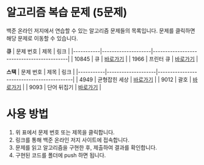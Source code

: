 # 알고리즘 복습 문제 (5문제)

백준 온라인 저지에서 연습할 수 있는 알고리즘 문제들의 목록입니다. 문제를 클릭하면 해당 문제로 이동할 수 있습니다.

**큐**
| 문제 번호 | 제목               | 링크                                       |
|-----------|--------------------|-------------------------------------------|
| 10845    | 큐              | [바로가기](https://www.acmicpc.net/problem/10845) |
| 1966      | 프린터 큐               | [바로가기](https://www.acmicpc.net/problem/1966) |


**스택**
| 문제 번호 | 제목               | 링크                                       |
|-----------|--------------------|-------------------------------------------|
| 4949    | 균형잡힌 세상              | [바로가기](https://www.acmicpc.net/problem/4949) |
| 9012     | 괄호               | [바로가기](https://www.acmicpc.net/problem/9012) |
| 9093     | 단어 뒤집기               | [바로가기](https://www.acmicpc.net/problem/9093) |


# 사용 방법

1. 위 표에서 문제 번호 또는 제목을 클릭합니다.
2. 링크를 통해 백준 온라인 저지 사이트에 접속합니다.
3. 문제를 읽고 알고리즘을 구현한 후, 제출하여 결과를 확인합니다.
4. 구현된 코드를 폴더에 push 하면 됩니다.

